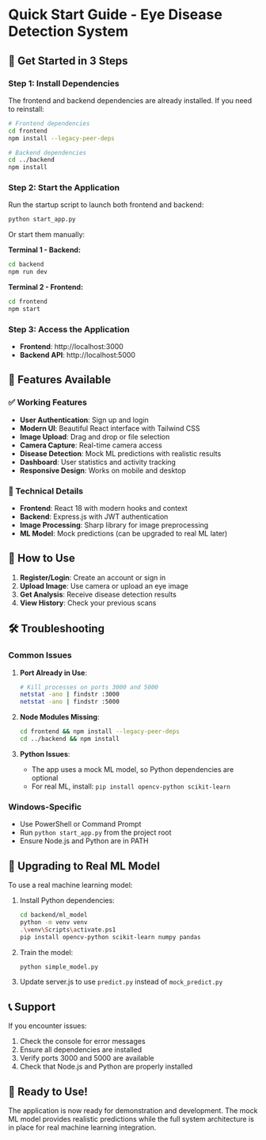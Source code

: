 # Quick Start Guide - Eye Disease Detection System

## 🚀 Get Started in 3 Steps

### Step 1: Install Dependencies

The frontend and backend dependencies are already installed. If you need to reinstall:

```bash
# Frontend dependencies
cd frontend
npm install --legacy-peer-deps

# Backend dependencies  
cd ../backend
npm install
```

### Step 2: Start the Application

Run the startup script to launch both frontend and backend:

```bash
python start_app.py
```

Or start them manually:

**Terminal 1 - Backend:**
```bash
cd backend
npm run dev
```

**Terminal 2 - Frontend:**
```bash
cd frontend
npm start
```

### Step 3: Access the Application

- **Frontend**: http://localhost:3000
- **Backend API**: http://localhost:5000

## 🎯 Features Available

### ✅ Working Features
- **User Authentication**: Sign up and login
- **Modern UI**: Beautiful React interface with Tailwind CSS
- **Image Upload**: Drag and drop or file selection
- **Camera Capture**: Real-time camera access
- **Disease Detection**: Mock ML predictions with realistic results
- **Dashboard**: User statistics and activity tracking
- **Responsive Design**: Works on mobile and desktop

### 🔧 Technical Details
- **Frontend**: React 18 with modern hooks and context
- **Backend**: Express.js with JWT authentication
- **Image Processing**: Sharp library for image preprocessing
- **ML Model**: Mock predictions (can be upgraded to real ML later)

## 📱 How to Use

1. **Register/Login**: Create an account or sign in
2. **Upload Image**: Use camera or upload an eye image
3. **Get Analysis**: Receive disease detection results
4. **View History**: Check your previous scans

## 🛠️ Troubleshooting

### Common Issues

1. **Port Already in Use**:
   ```bash
   # Kill processes on ports 3000 and 5000
   netstat -ano | findstr :3000
   netstat -ano | findstr :5000
   ```

2. **Node Modules Missing**:
   ```bash
   cd frontend && npm install --legacy-peer-deps
   cd ../backend && npm install
   ```

3. **Python Issues**:
   - The app uses a mock ML model, so Python dependencies are optional
   - For real ML, install: `pip install opencv-python scikit-learn`

### Windows-Specific
- Use PowerShell or Command Prompt
- Run `python start_app.py` from the project root
- Ensure Node.js and Python are in PATH

## 🔄 Upgrading to Real ML Model

To use a real machine learning model:

1. Install Python dependencies:
   ```bash
   cd backend/ml_model
   python -m venv venv
   .\venv\Scripts\activate.ps1
   pip install opencv-python scikit-learn numpy pandas
   ```

2. Train the model:
   ```bash
   python simple_model.py
   ```

3. Update server.js to use `predict.py` instead of `mock_predict.py`

## 📞 Support

If you encounter issues:
1. Check the console for error messages
2. Ensure all dependencies are installed
3. Verify ports 3000 and 5000 are available
4. Check that Node.js and Python are properly installed

## 🎉 Ready to Use!

The application is now ready for demonstration and development. The mock ML model provides realistic predictions while the full system architecture is in place for real machine learning integration. 